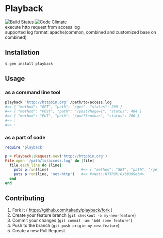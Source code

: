 # Playback
[![Build Status](https://travis-ci.org/takady/playback.svg?branch=master)](https://travis-ci.org/takady/playback) [![Code Climate](https://codeclimate.com/github/takady/playback/badges/gpa.svg)](https://codeclimate.com/github/takady/playback)  
execute http request from access log  
supported log format: apache(common, combined and customized base on combined)

## Installation

    $ gem install playback

## Usage

### as a command line tool
```sh
playback 'http://httpbin.org' /path/to/access.log
#=> { "method": "GET", "path": "/get", "status": 200 }
#=> { "method": "POST", "path": "/post?hoge=1", "status": 404 }
#=> { "method": "PUT", "path": "/put?foo=bar", "status": 200 }
#=> :
#=> :
```

### as a part of code
```ruby
require 'playback'

p = Playback::Request.new('http://httpbin.org')
File.open '/path/to/access.log' do |file|
  file.each_line do |line|
    puts p.run(line)               #=> { "method": "GET", "path": "/get", "status": 200 }
    puts p.run(line, 'net-http')   #=> #<Net::HTTPOK:0xb8309eb4>
  end
end
```

## Contributing

1. Fork it ( https://github.com/takady/playback/fork )
2. Create your feature branch (`git checkout -b my-new-feature`)
3. Commit your changes (`git commit -am 'Add some feature'`)
4. Push to the branch (`git push origin my-new-feature`)
5. Create a new Pull Request
